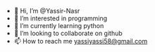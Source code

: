 - 👋 Hi, I’m @Yassir-Nasr
- 👀 I’m interested in programming 
- 🌱 I’m currently learning python 
- 💞️ I’m looking to collaborate on github
- 📫 How to reach me yassiyassi58@gmail.com 

<!---
Yassir-Nasr/Yassir-Nasr is a ✨ special ✨ repository because its `README.md` (this file) appears on your GitHub profile.
You can click the Preview link to take a look at your changes.
--->
